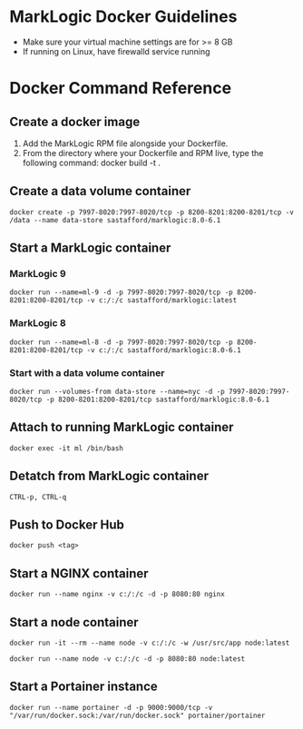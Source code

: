 # MarkLogic Docker Guidelines
 
 * Make sure your virtual machine settings are for >= 8 GB
 * If running on Linux, have firewalld service running

# Docker Command Reference

## Create a docker image

1. Add the MarkLogic RPM file alongside your Dockerfile.  
2. From the directory where your Dockerfile and RPM live, type the following command: docker build -t <tag> .

## Create a data volume container

    docker create -p 7997-8020:7997-8020/tcp -p 8200-8201:8200-8201/tcp -v /data --name data-store sastafford/marklogic:8.0-6.1

## Start a MarkLogic container

### MarkLogic 9

    docker run --name=ml-9 -d -p 7997-8020:7997-8020/tcp -p 8200-8201:8200-8201/tcp -v c:/:/c sastafford/marklogic:latest

### MarkLogic 8

    docker run --name=ml-8 -d -p 7997-8020:7997-8020/tcp -p 8200-8201:8200-8201/tcp -v c:/:/c sastafford/marklogic:8.0-6.1

### Start with a data volume container

    docker run --volumes-from data-store --name=nyc -d -p 7997-8020:7997-8020/tcp -p 8200-8201:8200-8201/tcp sastafford/marklogic:8.0-6.1

## Attach to running MarkLogic container
    docker exec -it ml /bin/bash

## Detatch from MarkLogic container
    CTRL-p, CTRL-q

## Push to Docker Hub
    docker push <tag>

## Start a NGINX container

    docker run --name nginx -v c:/:/c -d -p 8080:80 nginx

## Start a node container
    docker run -it --rm --name node -v c:/:/c -w /usr/src/app node:latest

    docker run --name node -v c:/:/c -d -p 8080:80 node:latest

## Start a Portainer instance
    docker run --name portainer -d -p 9000:9000/tcp -v "/var/run/docker.sock:/var/run/docker.sock" portainer/portainer
